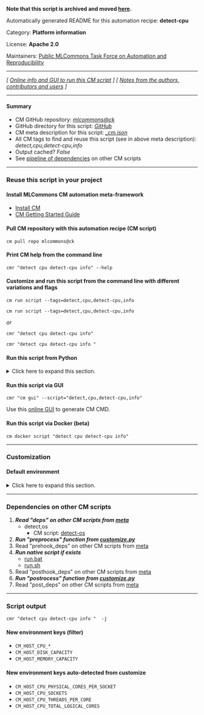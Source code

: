 **Note that this script is archived and moved [here](https://github.com/mlcommons/cm4mlops/tree/main/script/detect-cpu).**



Automatically generated README for this automation recipe: **detect-cpu**

Category: **Platform information**

License: **Apache 2.0**

Maintainers: [Public MLCommons Task Force on Automation and Reproducibility](https://github.com/mlcommons/ck/blob/master/docs/taskforce.md)

---
*[ [Online info and GUI to run this CM script](https://access.cknowledge.org/playground/?action=scripts&name=detect-cpu,586c8a43320142f7) ] [ [Notes from the authors, contributors and users](README-extra.md) ]*

---
#### Summary

* CM GitHub repository: *[mlcommons@ck](https://github.com/mlcommons/ck/tree/dev/cm-mlops)*
* GitHub directory for this script: *[GitHub](https://github.com/mlcommons/ck/tree/dev/cm-mlops/script/detect-cpu)*
* CM meta description for this script: *[_cm.json](_cm.json)*
* All CM tags to find and reuse this script (see in above meta description): *detect,cpu,detect-cpu,info*
* Output cached? *False*
* See [pipeline of dependencies](#dependencies-on-other-cm-scripts) on other CM scripts


---
### Reuse this script in your project

#### Install MLCommons CM automation meta-framework

* [Install CM](https://access.cknowledge.org/playground/?action=install)
* [CM Getting Started Guide](https://github.com/mlcommons/ck/blob/master/docs/getting-started.md)

#### Pull CM repository with this automation recipe (CM script)

```cm pull repo mlcommons@ck```

#### Print CM help from the command line

````cmr "detect cpu detect-cpu info" --help````

#### Customize and run this script from the command line with different variations and flags

`cm run script --tags=detect,cpu,detect-cpu,info`

`cm run script --tags=detect,cpu,detect-cpu,info `

*or*

`cmr "detect cpu detect-cpu info"`

`cmr "detect cpu detect-cpu info " `


#### Run this script from Python

<details>
<summary>Click here to expand this section.</summary>

```python

import cmind

r = cmind.access({'action':'run'
                  'automation':'script',
                  'tags':'detect,cpu,detect-cpu,info'
                  'out':'con',
                  ...
                  (other input keys for this script)
                  ...
                 })

if r['return']>0:
    print (r['error'])

```

</details>


#### Run this script via GUI

```cmr "cm gui" --script="detect,cpu,detect-cpu,info"```

Use this [online GUI](https://cKnowledge.org/cm-gui/?tags=detect,cpu,detect-cpu,info) to generate CM CMD.

#### Run this script via Docker (beta)

`cm docker script "detect cpu detect-cpu info" `

___
### Customization

#### Default environment

<details>
<summary>Click here to expand this section.</summary>

These keys can be updated via `--env.KEY=VALUE` or `env` dictionary in `@input.json` or using script flags.


</details>

___
### Dependencies on other CM scripts


  1. ***Read "deps" on other CM scripts from [meta](https://github.com/mlcommons/ck/tree/dev/cm-mlops/script/detect-cpu/_cm.json)***
     * detect,os
       - CM script: [detect-os](https://github.com/mlcommons/ck/tree/master/cm-mlops/script/detect-os)
  1. ***Run "preprocess" function from [customize.py](https://github.com/mlcommons/ck/tree/dev/cm-mlops/script/detect-cpu/customize.py)***
  1. Read "prehook_deps" on other CM scripts from [meta](https://github.com/mlcommons/ck/tree/dev/cm-mlops/script/detect-cpu/_cm.json)
  1. ***Run native script if exists***
     * [run.bat](https://github.com/mlcommons/ck/tree/dev/cm-mlops/script/detect-cpu/run.bat)
     * [run.sh](https://github.com/mlcommons/ck/tree/dev/cm-mlops/script/detect-cpu/run.sh)
  1. Read "posthook_deps" on other CM scripts from [meta](https://github.com/mlcommons/ck/tree/dev/cm-mlops/script/detect-cpu/_cm.json)
  1. ***Run "postrocess" function from [customize.py](https://github.com/mlcommons/ck/tree/dev/cm-mlops/script/detect-cpu/customize.py)***
  1. Read "post_deps" on other CM scripts from [meta](https://github.com/mlcommons/ck/tree/dev/cm-mlops/script/detect-cpu/_cm.json)

___
### Script output
`cmr "detect cpu detect-cpu info "  -j`
#### New environment keys (filter)

* `CM_HOST_CPU_*`
* `CM_HOST_DISK_CAPACITY`
* `CM_HOST_MEMORY_CAPACITY`
#### New environment keys auto-detected from customize

* `CM_HOST_CPU_PHYSICAL_CORES_PER_SOCKET`
* `CM_HOST_CPU_SOCKETS`
* `CM_HOST_CPU_THREADS_PER_CORE`
* `CM_HOST_CPU_TOTAL_LOGICAL_CORES`